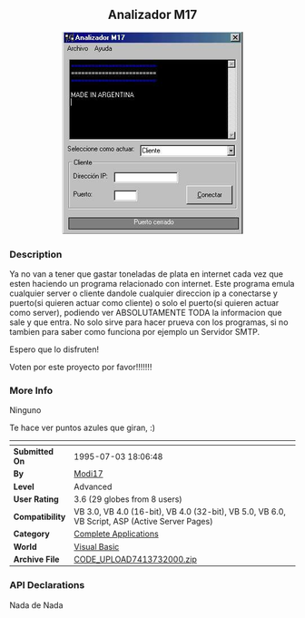 ﻿<div align="center">

## Analizador M17

<img src="PIC2000731731285445.jpg">
</div>

### Description

Ya no van a tener que gastar toneladas de plata en internet cada vez que esten haciendo un programa relacionado con internet. Este programa emula cualquier server o cliente dandole cualquier direccion ip a conectarse y puerto(si quieren actuar como cliente) o solo el puerto(si quieren actuar como server), podiendo ver ABSOLUTAMENTE TODA la informacion que sale y que entra. No solo sirve para hacer prueva con los programas, si no tambien para saber como funciona por ejemplo un Servidor SMTP.

Espero que lo disfruten!

Voten por este proyecto por favor!!!!!!!
 
### More Info
 
Ninguno

Te hace ver puntos azules que giran, :)


<span>             |<span>
---                |---
**Submitted On**   |1995-07-03 18:06:48
**By**             |[Modi17](https://github.com/Planet-Source-Code/PSCIndex/blob/master/ByAuthor/modi17.md)
**Level**          |Advanced
**User Rating**    |3.6 (29 globes from 8 users)
**Compatibility**  |VB 3\.0, VB 4\.0 \(16\-bit\), VB 4\.0 \(32\-bit\), VB 5\.0, VB 6\.0, VB Script, ASP \(Active Server Pages\) 
**Category**       |[Complete Applications](https://github.com/Planet-Source-Code/PSCIndex/blob/master/ByCategory/complete-applications__1-27.md)
**World**          |[Visual Basic](https://github.com/Planet-Source-Code/PSCIndex/blob/master/ByWorld/visual-basic.md)
**Archive File**   |[CODE\_UPLOAD7413732000\.zip](https://github.com/Planet-Source-Code/modi17-analizador-m17__1-9484/archive/master.zip)

### API Declarations

Nada de Nada





